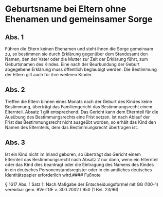 # Geburtsname bei Eltern ohne Ehenamen und gemeinsamer Sorge



## Abs. 1

 Führen die Eltern keinen Ehenamen und steht ihnen die Sorge gemeinsam zu, so bestimmen sie durch Erklärung gegenüber dem Standesamt den Namen, den der Vater oder die Mutter zur Zeit der Erklärung führt, zum Geburtsnamen des Kindes. Eine nach der Beurkundung der Geburt abgegebene Erklärung muss öffentlich beglaubigt werden. Die Bestimmung der Eltern gilt auch für ihre weiteren Kinder.

## Abs. 2

 Treffen die Eltern binnen eines Monats nach der Geburt des Kindes keine Bestimmung, überträgt das Familiengericht das Bestimmungsrecht einem Elternteil. Absatz 1 gilt entsprechend. Das Gericht kann dem Elternteil für die Ausübung des Bestimmungsrechts eine Frist setzen. Ist nach Ablauf der Frist das Bestimmungsrecht nicht ausgeübt worden, so erhält das Kind den Namen des Elternteils, dem das Bestimmungsrecht übertragen ist.

## Abs. 3

 Ist ein Kind nicht im Inland geboren, so überträgt das Gericht einem Elternteil das Bestimmungsrecht nach Absatz 2 nur dann, wenn ein Elternteil oder das Kind dies beantragt oder die Eintragung des Namens des Kindes in ein deutsches Personenstandsregister oder in ein amtliches deutsches Identitätspapier erforderlich wird.#### Fußnote

§ 1617 Abs. 1 Satz 1: Nach Maßgabe der Entscheidungsformel mit GG (100-1) vereinbar gem. BVerfGE v. 30.1.2002 I 950 (1 BvL 23/96) 

